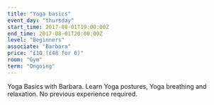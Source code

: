```yaml
---
title: "Yoga basics"
event_day: "thursday"
start_time: 2017-08-01T19:00:00Z
end_time: 2017-08-01T20:00:00Z
level: "Beginners"
associate: "Barbara"
price: "£10 (£48 for 6)"
room: "Gym"
term: "Ongoing"
---
```


Yoga Basics with Barbara. Learn Yoga postures, Yoga breathing and relaxation. No previous experience required. 